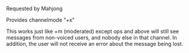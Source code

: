 Requested by Mahjong

Provides channelmode "+x"

This works just like +m (moderated) except ops and above will still see messages from non-voiced users, and nobody else in that channel. In addition, the user will not receive an error about the message being lost.
